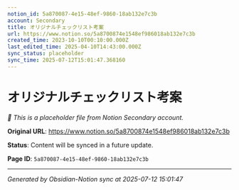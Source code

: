 ```yaml
---
notion_id: 5a870087-4e15-48ef-9860-18ab132e7c3b
account: Secondary
title: オリジナルチェックリスト考案
url: https://www.notion.so/5a8700874e1548ef986018ab132e7c3b
created_time: 2023-10-10T00:10:00.000Z
last_edited_time: 2025-04-10T14:43:00.000Z
sync_status: placeholder
sync_time: 2025-07-12T15:01:47.368160
---
```


# オリジナルチェックリスト考案

*🔄 This is a placeholder file from Notion Secondary account.*

**Original URL**: https://www.notion.so/5a8700874e1548ef986018ab132e7c3b

**Status**: Content will be synced in a future update.

**Page ID**: `5a870087-4e15-48ef-9860-18ab132e7c3b`

---

*Generated by Obsidian-Notion sync at 2025-07-12 15:01:47*

